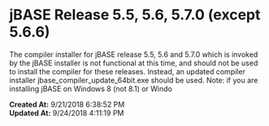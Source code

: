 # jBASE Release 5.5, 5.6, 5.7.0 (except 5.6.6)

The compiler installer for jBASE release 5.5, 5.6 and 5.7.0 which is invoked by the jBASE installer is not functional at this time, and should not be used to install the compiler for these releases. Instead, an updated compiler installer jbase_compiler_update_64bit.exe should be used. Note: if you are installing jBASE on Windows 8 (not 8.1) or Windo  

**Created At:** 9/21/2018 6:38:52 PM  
**Updated At:** 9/24/2018 4:11:19 PM  


